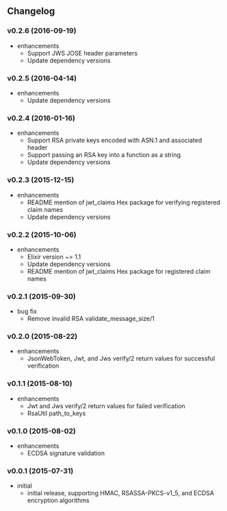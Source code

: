 ## Changelog

### v0.2.6 (2016-09-19)

* enhancements
  * Support JWS JOSE header parameters
  * Update dependency versions

### v0.2.5 (2016-04-14)

* enhancements
  * Update dependency versions

### v0.2.4 (2016-01-16)

* enhancements
  * Support RSA private keys encoded with ASN.1 and associated header
  * Support passing an RSA key into a function as a string
  * Update dependency versions

### v0.2.3 (2015-12-15)

* enhancements
  * README mention of jwt_claims Hex package for verifying registered claim names
  * Update dependency versions

### v0.2.2 (2015-10-06)

* enhancements
  * Elixir version ~> 1.1
  * Update dependency versions
  * README mention of jwt_claims Hex package for registered claim names

### v0.2.1 (2015-09-30)

* bug fix
  * Remove invalid RSA validate_message_size/1

### v0.2.0 (2015-08-22)

* enhancements
  * JsonWebToken, Jwt, and Jws verify/2 return values for successful verification

### v0.1.1 (2015-08-10)

* enhancements
  * Jwt and Jws verify/2 return values for failed verification
  * RsaUtil path_to_keys

### v0.1.0 (2015-08-02)

* enhancements
  * ECDSA signature validation

### v0.0.1 (2015-07-31)

* initial
  * initial release, supporting HMAC, RSASSA-PKCS-v1_5, and ECDSA encryption algorithms
